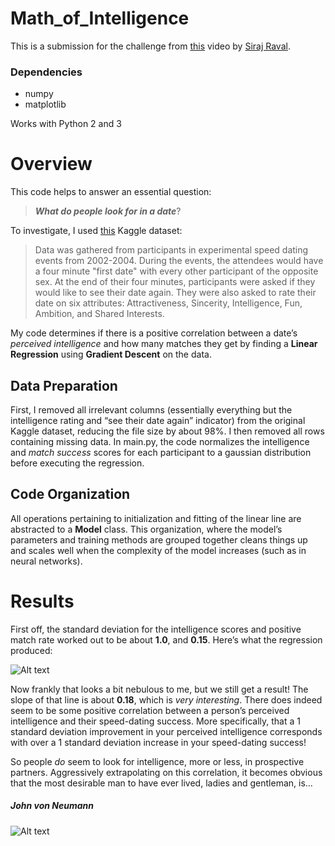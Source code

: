 # Math_of_Intelligence

This is a submission for the challenge from [this](https://www.youtube.com/watch?v=xRJCOz3AfYY) video by [Siraj Raval](https://www.youtube.com/channel/UCWN3xxRkmTPmbKwht9FuE5A).

### Dependencies
- numpy
- matplotlib

Works with Python 2 and 3

# Overview
This code helps to answer an essential question:
> **_What do people look for in a date_**?

To investigate, I used [this](https://www.kaggle.com/annavictoria/speed-dating-experiment) Kaggle dataset:
>Data was gathered from participants in experimental speed dating events from 2002-2004. During the events, the attendees would have a four minute "first date" with every other participant of the opposite sex. At the end of their four minutes, participants were asked if they would like to see their date again. They were also asked to rate their date on six attributes: Attractiveness, Sincerity, Intelligence, Fun, Ambition, and Shared Interests.

My code determines if there is a positive correlation between a date’s _perceived intelligence_ and how many matches they get by finding a **Linear Regression** using **Gradient Descent** on the data.

## Data Preparation

First, I removed all irrelevant columns (essentially everything but the intelligence rating and “see their date again” indicator) from the original Kaggle dataset, reducing the file size by about 98%. I then removed all rows containing missing data. In main.py, the code normalizes the intelligence and _match success_ scores for each participant to a gaussian distribution before executing the regression.

## Code Organization

All operations pertaining to initialization and fitting of the linear line are abstracted to a **Model** class. This organization, where the model’s parameters and training methods are grouped together cleans things up and scales well when the complexity of the model increases (such as in neural networks).

# Results

First off, the standard deviation for the intelligence scores and positive match rate worked out to be about **1.0**, and **0.15**. Here’s what the regression produced:

![Alt text](https://www.dropbox.com/s/no2u7xv68kl4zam/Screen%20Shot%202017-06-21%20at%207.03.09%20PM.png?raw=true)

Now frankly that looks a bit nebulous to me, but we still get a result! The slope of that line is about **0.18**, which is _very interesting_. There does indeed seem to be some positive correlation between a person’s perceived intelligence and their speed-dating success. More specifically, that a 1 standard deviation improvement in your perceived intelligence corresponds with over a 1 standard deviation increase in your speed-dating success!

So people _do_ seem to look for intelligence, more or less, in prospective partners. Aggressively extrapolating on this correlation, it becomes obvious that the most desirable man to have ever lived, ladies and gentleman, is…

##### John von Neumann
![Alt text](https://upload.wikimedia.org/wikipedia/commons/thumb/7/78/HD.3F.191_%2811239892036%29.jpg/220px-HD.3F.191_%2811239892036%29.jpg?raw=true)
